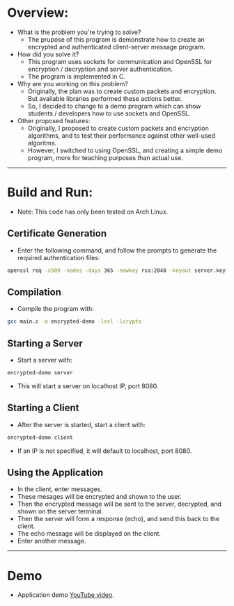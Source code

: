 # Overview:
- What is the problem you're trying to solve?
  - The prupose of this program is demonstrate how to create an encrypted and authenticated client-server message program.
- How did you solve it?
  - This program uses sockets for communication and OpenSSL for encryption / decryption and server authentication.
  - The program is implemented in C.
- Why are you working on this problem?
  - Originally, the plan was to create custom packets and encryption. But available libraries performed these actions better.
  - So, I decided to change to a demo program which can show students / developers how to use sockets and OpenSSL.
- Other proposed features:
  - Originally, I proposed to create custom packets and encryption algorithms, and to test their performance against other well-used algoritms.
  - However, I switched to using OpenSSL, and creating a simple demo program, more for teaching purposes than actual use.
---
# Build and Run:
- Note: This code has only been tested on Arch Linux.
## Certificate Generation
- Enter the following command, and follow the prompts to generate the required authentication files:
```bash
openssl req -x509 -nodes -days 365 -newkey rsa:2048 -keyout server.key -out server.crt
```
## Compilation
- Compile the program with:
```bash
gcc main.c -o encrypted-demo -lssl -lcrypto
```
## Starting a Server
- Start a server with:
```bash
encrypted-demo server
```
- This will start a server on localhost IP, port 8080.
## Starting a Client
- After the server is started, start a client with:
```bash
encrypted-demo client
```
- If an IP is not specified, it will default to localhost, port 8080.
## Using the Application
- In the client, enter messages.
- These mesages will be encrypted and shown to the user.
- Then the encrypted message will be sent to the server, decrypted, and shown on the server terminal.
- Then the server will form a response (echo), and send this back to the client.
- The echo message will be displayed on the client.
- Enter another message.
---
# Demo
- Application demo [YouTube video](youtube.com).
